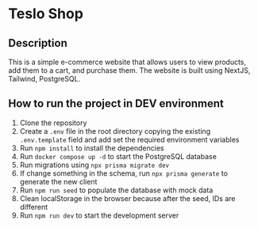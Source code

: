 # Teslo Shop

## Description

This is a simple e-commerce website that allows users to view products, add them to a cart, and purchase them. The website is built using NextJS, Tailwind, PostgreSQL.

## How to run the project in DEV environment

1. Clone the repository
2. Create a `.env` file in the root directory copying the existing `.env.template` field and add set the required environment variables
3. Run `npm install` to install the dependencies
4. Run `docker compose up -d` to start the PostgreSQL database
5. Run migrations using `npx prisma migrate dev`
6. If change something in the schema, run `npx prisma generate` to generate the new client
7. Run `npm run seed` to populate the database with mock data
8. Clean localStorage in the browser because after the seed, IDs are different
9. Run `npm run dev` to start the development server
